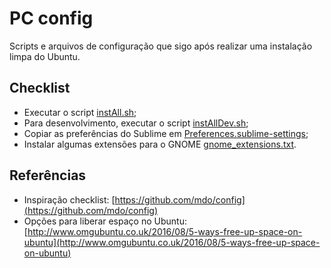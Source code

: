 # PC config

Scripts e arquivos de configuração que sigo após realizar uma instalação limpa do Ubuntu.

## Checklist

- Executar o script [instAll.sh](instAll.sh);
- Para desenvolvimento, executar o script [instAllDev.sh](instAllDev.sh);
- Copiar as preferências do Sublime em [Preferences.sublime-settings](Preferences.sublime-settings);
- Instalar algumas extensões para o GNOME [gnome_extensions.txt](gnome_extensions.txt).

## Referências

- Inspiração checklist: [https://github.com/mdo/config](https://github.com/mdo/config)
- Opções para liberar espaço no Ubuntu: [http://www.omgubuntu.co.uk/2016/08/5-ways-free-up-space-on-ubuntu](http://www.omgubuntu.co.uk/2016/08/5-ways-free-up-space-on-ubuntu)